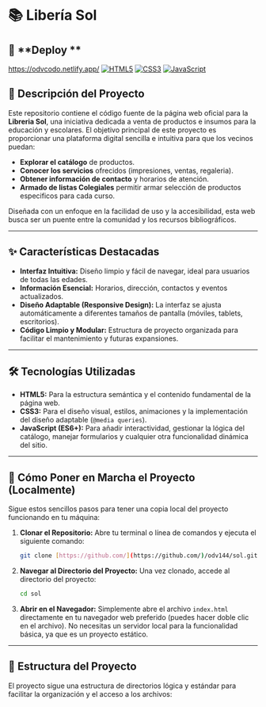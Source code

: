 # 📚 **Libería Sol**
## 🚀 **Deploy **
https://odvcodo.netlify.app/
[![HTML5](https://img.shields.io/badge/HTML5-E34F26?style=for-the-badge&logo=html5&logoColor=white)](https://developer.mozilla.org/es/docs/Web/HTML)
[![CSS3](https://img.shields.io/badge/CSS3-1572B6?style=for-the-badge&logo=css3&logoColor=white)](https://developer.mozilla.org/es/docs/Web/CSS)
[![JavaScript](https://img.shields.io/badge/JavaScript-F7DF1E?style=for-the-badge&logo=javascript&logoColor=black)](https://developer.mozilla.org/es/docs/Web/JavaScript)

## 📖 **Descripción del Proyecto**

Este repositorio contiene el código fuente de la página web oficial para la **Libreria Sol**, una iniciativa dedicada a venta de productos e insumos para la educación y escolares. El objetivo principal de este proyecto es proporcionar una plataforma digital sencilla e intuitiva para que los vecinos puedan:

* **Explorar el catálogo** de productos.
* **Conocer los servicios** ofrecidos (impresiones, ventas, regaleria).
* **Obtener información de contacto** y horarios de atención.
* **Armado de listas Colegiales** permitir armar selección de productos especificos para cada curso.

Diseñada con un enfoque en la facilidad de uso y la accesibilidad, esta web busca ser un puente entre la comunidad y los recursos bibliográficos.

---

## ✨ **Características Destacadas**

* **Interfaz Intuitiva:** Diseño limpio y fácil de navegar, ideal para usuarios de todas las edades.
* **Información Esencial:** Horarios, dirección, contactos y eventos actualizados.
* **Diseño Adaptable (Responsive Design):** La interfaz se ajusta automáticamente a diferentes tamaños de pantalla (móviles, tablets, escritorios).
* **Código Limpio y Modular:** Estructura de proyecto organizada para facilitar el mantenimiento y futuras expansiones.

---

## 🛠️ **Tecnologías Utilizadas**

* **HTML5:** Para la estructura semántica y el contenido fundamental de la página web.
* **CSS3:** Para el diseño visual, estilos, animaciones y la implementación del diseño adaptable (`@media queries`).
* **JavaScript (ES6+):** Para añadir interactividad, gestionar la lógica del catálogo, manejar formularios y cualquier otra funcionalidad dinámica del sitio.

---

## 🚀 **Cómo Poner en Marcha el Proyecto (Localmente)**

Sigue estos sencillos pasos para tener una copia local del proyecto funcionando en tu máquina:

1.  **Clonar el Repositorio:**
    Abre tu terminal o línea de comandos y ejecuta el siguiente comando:
    ```bash
    git clone [https://github.com/](https://github.com/)/odv144/sol.git
    ```
 

2.  **Navegar al Directorio del Proyecto:**
    Una vez clonado, accede al directorio del proyecto:
    ```bash
    cd sol
    ```

3.  **Abrir en el Navegador:**
    Simplemente abre el archivo `index.html` directamente en tu navegador web preferido (puedes hacer doble clic en el archivo). No necesitas un servidor local para la funcionalidad básica, ya que es un proyecto estático.

---

## 📂 **Estructura del Proyecto**

El proyecto sigue una estructura de directorios lógica y estándar para facilitar la organización y el acceso a los archivos:
